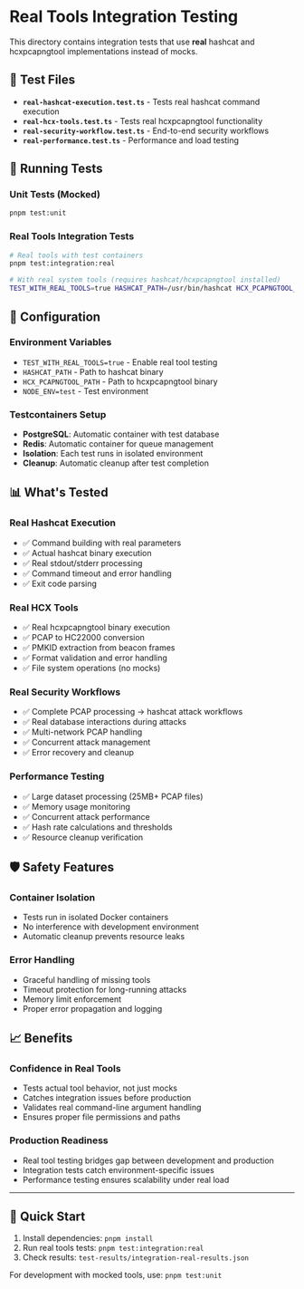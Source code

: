 # Real Tools Integration Testing

This directory contains integration tests that use **real** hashcat and hcxpcapngtool implementations instead of mocks.

## 🎯 Test Files

- **`real-hashcat-execution.test.ts`** - Tests real hashcat command execution
- **`real-hcx-tools.test.ts`** - Tests real hcxpcapngtool functionality
- **`real-security-workflow.test.ts`** - End-to-end security workflows
- **`real-performance.test.ts`** - Performance and load testing

## 🚀 Running Tests

### Unit Tests (Mocked)
```bash
pnpm test:unit
```

### Real Tools Integration Tests
```bash
# Real tools with test containers
pnpm test:integration:real

# With real system tools (requires hashcat/hcxpcapngtool installed)
TEST_WITH_REAL_TOOLS=true HASHCAT_PATH=/usr/bin/hashcat HCX_PCAPNGTOOL_PATH=/usr/bin/hcxpcapngtool pnpm test:integration:real
```

## 🔧 Configuration

### Environment Variables
- `TEST_WITH_REAL_TOOLS=true` - Enable real tool testing
- `HASHCAT_PATH` - Path to hashcat binary
- `HCX_PCAPNGTOOL_PATH` - Path to hcxpcapngtool binary
- `NODE_ENV=test` - Test environment

### Testcontainers Setup
- **PostgreSQL**: Automatic container with test database
- **Redis**: Automatic container for queue management
- **Isolation**: Each test runs in isolated environment
- **Cleanup**: Automatic cleanup after test completion

## 📊 What's Tested

### Real Hashcat Execution
- ✅ Command building with real parameters
- ✅ Actual hashcat binary execution
- ✅ Real stdout/stderr processing
- ✅ Command timeout and error handling
- ✅ Exit code parsing

### Real HCX Tools
- ✅ Real hcxpcapngtool binary execution
- ✅ PCAP to HC22000 conversion
- ✅ PMKID extraction from beacon frames
- ✅ Format validation and error handling
- ✅ File system operations (no mocks)

### Real Security Workflows
- ✅ Complete PCAP processing → hashcat attack workflows
- ✅ Real database interactions during attacks
- ✅ Multi-network PCAP handling
- ✅ Concurrent attack management
- ✅ Error recovery and cleanup

### Performance Testing
- ✅ Large dataset processing (25MB+ PCAP files)
- ✅ Memory usage monitoring
- ✅ Concurrent attack performance
- ✅ Hash rate calculations and thresholds
- ✅ Resource cleanup verification

## 🛡️ Safety Features

### Container Isolation
- Tests run in isolated Docker containers
- No interference with development environment
- Automatic cleanup prevents resource leaks

### Error Handling
- Graceful handling of missing tools
- Timeout protection for long-running attacks
- Memory limit enforcement
- Proper error propagation and logging

## 📈 Benefits

### Confidence in Real Tools
- Tests actual tool behavior, not just mocks
- Catches integration issues before production
- Validates real command-line argument handling
- Ensures proper file permissions and paths

### Production Readiness
- Real tool testing bridges gap between development and production
- Integration tests catch environment-specific issues
- Performance testing ensures scalability under real load

---

## 🏃 Quick Start

1. Install dependencies: `pnpm install`
2. Run real tools tests: `pnpm test:integration:real`
3. Check results: `test-results/integration-real-results.json`

For development with mocked tools, use: `pnpm test:unit`